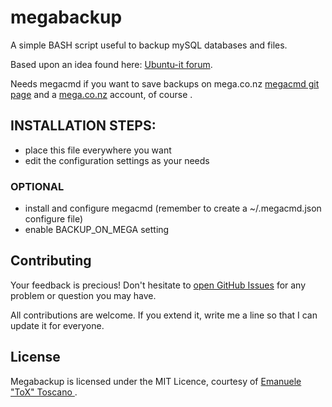 megabackup
==========

A simple BASH script useful to backup mySQL databases and files.

Based upon an idea found here: [Ubuntu-it forum](http://forum.ubuntu-it.org/viewtopic.php?p=3284474#p3284474).

Needs megacmd if you want to save backups on mega.co.nz [megacmd git page](https://github.com/t3rm1n4l/megacmd/) and a [mega.co.nz](https://mega.co.nz/) account, of course .


## INSTALLATION STEPS:
* place this file everywhere you want
* edit the configuration settings as your needs

### OPTIONAL
* install and configure megacmd (remember to create a ~/.megacmd.json configure file)
* enable BACKUP_ON_MEGA setting

## Contributing

Your feedback is precious! Don't hesitate to [open GitHub Issues](https://github.com/ToX82/megabackup/issues) for any problem or question you may have.

All contributions are welcome. If you extend it, write me a line so that I can update it for everyone.

## License

Megabackup is licensed under the MIT Licence, courtesy of [Emanuele "ToX" Toscano ](http://emanuele.itoscano.com/).
